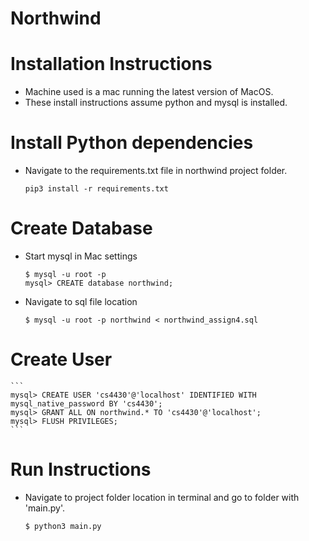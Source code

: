 # Northwind

# Installation Instructions 
- Machine used is a mac running the latest version of MacOS.
- These install instructions assume python and mysql is installed. 

# Install Python dependencies 
- Navigate to the requirements.txt file in northwind project folder.
    ```
    pip3 install -r requirements.txt
    ```

# Create Database
- Start mysql in Mac settings
    ```
    $ mysql -u root -p
    mysql> CREATE database northwind;
    ```

- Navigate to sql file location 
    ```
    $ mysql -u root -p northwind < northwind_assign4.sql
    ```

# Create User 
    ```
    mysql> CREATE USER 'cs4430'@'localhost' IDENTIFIED WITH mysql_native_password BY 'cs4430';
    mysql> GRANT ALL ON northwind.* TO 'cs4430'@'localhost';
    mysql> FLUSH PRIVILEGES;
    ```

# Run Instructions 
- Navigate to project folder location in terminal and go to folder with 'main.py'.
    ```
    $ python3 main.py 
    ```
